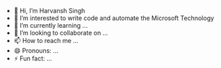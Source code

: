 - 👋 Hi, I’m Harvansh Singh
- 👀 I’m interested to write code and automate the Microsoft Technology
- 🌱 I’m currently learning ...
- 💞️ I’m looking to collaborate on ...
- 📫 How to reach me ...
- 😄 Pronouns: ...
- ⚡ Fun fact: ...

<!---
vansheus/vansheus is a ✨ special ✨ repository because its `README.md` (this file) appears on your GitHub profile.
You can click the Preview link to take a look at your changes.
--->
